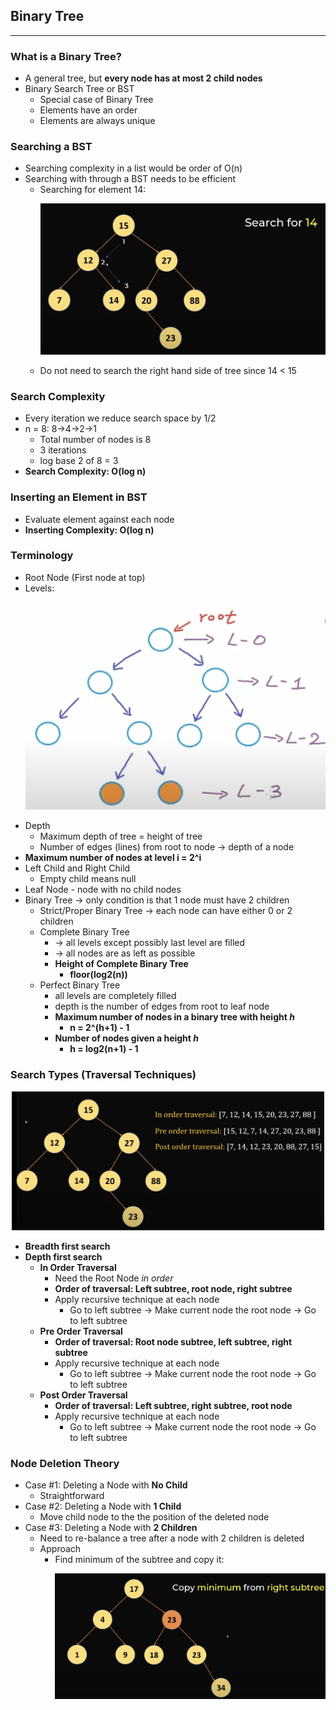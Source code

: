 ## Binary Tree  
---
### What is a Binary Tree?
- A general tree, but **every node has at most 2 child nodes**
- Binary Search Tree or BST
    - Special case of Binary Tree
    - Elements have an order
    - Elements are always unique
### Searching a BST
- Searching complexity in a list would be order of O(n)
- Searching with through a BST needs to be efficient
    - Searching for element 14: <p align="center"><img src="Images/search14.png" width="500"></p>
    - Do not need to search the right hand side of tree since 14 < 15
### Search Complexity
- Every iteration we reduce search space by 1/2
- n = 8: 8->4->2->1
    - Total number of nodes is 8
    - 3 iterations
    - log base 2 of 8 = 3
- **Search Complexity: O(log n)**
### Inserting an Element in BST
- Evaluate element against each node
- **Inserting Complexity: O(log n)**
### Terminology
- Root Node (First node at top)
- Levels: <p align="center"><img src="Images/levels.png" width="500"></p>
- Depth
    - Maximum depth of tree = height of tree
    - Number of edges (lines) from root to node -> depth of a node
- **Maximum number of nodes at level i = 2^i**
- Left Child and Right Child
    - Empty child means null
- Leaf Node - node with no child nodes
- Binary Tree -> only condition is that 1 node must have 2 children
    - Strict/Proper Binary Tree -> each node can have either 0 or 2 children
    - Complete Binary Tree 
        - -> all levels except possibly last level are filled
        - -> all nodes are as left as possible
        - **Height of Complete Binary Tree**
            - **floor(log2(n))**
    - Perfect Binary Tree
        - all levels are completely filled
        - depth is the number of edges from root to leaf node
        - **Maximum number of nodes in a binary tree with height *h***
            - **n = 2^(h+1) - 1**
        - **Number of nodes given a height *h***
            - **h = log2(n+1) - 1**
### Search Types (Traversal Techniques)
<p align="center"><img src="Images/traversal.png" width="500"></p>

- **Breadth first search**
- **Depth first search**
    - **In Order Traversal**
        - Need the Root Node *in order*
        - **Order of traversal: Left subtree, root node, right subtree**
        - Apply recursive technique at each node
            - Go to left subtree -> Make current node the root node -> Go to left subtree
    - **Pre Order Traversal**
        - **Order of traversal: Root node subtree, left subtree, right subtree**
        - Apply recursive technique at each node
            - Go to left subtree -> Make current node the root node -> Go to left subtree
    - **Post Order Traversal**
        - **Order of traversal: Left subtree, right subtree, root node**
        - Apply recursive technique at each node
            - Go to left subtree -> Make current node the root node -> Go to left subtree

### Node Deletion Theory
- Case #1: Deleting a Node with **No Child**
    - Straightforward
- Case #2: Deleting a Node with **1 Child**
    - Move child node to the the position of the deleted node
- Case #3: Deleting a Node with **2 Children**
    - Need to re-balance a tree after a node with 2 children is deleted
    - Approach
        - Find minimum of the subtree and copy it: <p align="center"><img src="Images/copy.png" width="500"></p>
